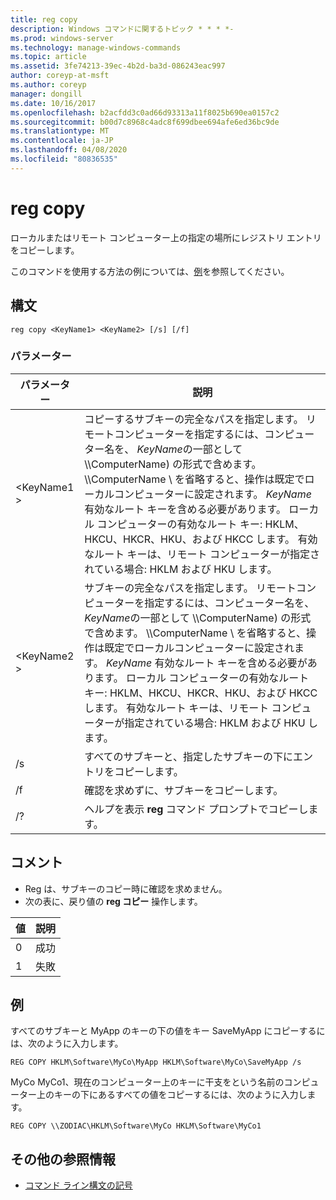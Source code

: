```yaml
---
title: reg copy
description: Windows コマンドに関するトピック * * * *-
ms.prod: windows-server
ms.technology: manage-windows-commands
ms.topic: article
ms.assetid: 3fe74213-39ec-4b2d-ba3d-086243eac997
author: coreyp-at-msft
ms.author: coreyp
manager: dongill
ms.date: 10/16/2017
ms.openlocfilehash: b2acfdd3c0ad66d93313a11f8025b690ea0157c2
ms.sourcegitcommit: b00d7c8968c4adc8f699dbee694afe6ed36bc9de
ms.translationtype: MT
ms.contentlocale: ja-JP
ms.lasthandoff: 04/08/2020
ms.locfileid: "80836535"
---
```

# <a name="reg-copy"></a>reg copy



ローカルまたはリモート コンピューター上の指定の場所にレジストリ エントリをコピーします。

このコマンドを使用する方法の例については、[例](#BKMK_examples)を参照してください。

## <a name="syntax"></a>構文

```
reg copy <KeyName1> <KeyName2> [/s] [/f]
```

### <a name="parameters"></a>パラメーター

|パラメーター|説明|
|---------|-----------|
|\<KeyName1 >|コピーするサブキーの完全なパスを指定します。 リモートコンピューターを指定するには、コンピューター名を、 *KeyName*の一部として \\\\ComputerName\) の形式で含めます。 \\\\ComputerName \ を省略すると、操作は既定でローカルコンピューターに設定されます。 *KeyName* 有効なルート キーを含める必要があります。 ローカル コンピューターの有効なルート キー: HKLM、HKCU、HKCR、HKU、および HKCC します。 有効なルート キーは、リモート コンピューターが指定されている場合: HKLM および HKU します。|
|\<KeyName2 >|サブキーの完全なパスを指定します。 リモートコンピューターを指定するには、コンピューター名を、 *KeyName*の一部として \\\\ComputerName\) の形式で含めます。 \\\\ComputerName \ を省略すると、操作は既定でローカルコンピューターに設定されます。 *KeyName* 有効なルート キーを含める必要があります。 ローカル コンピューターの有効なルート キー: HKLM、HKCU、HKCR、HKU、および HKCC します。 有効なルート キーは、リモート コンピューターが指定されている場合: HKLM および HKU します。|
|/s|すべてのサブキーと、指定したサブキーの下にエントリをコピーします。|
|/f|確認を求めずに、サブキーをコピーします。|
|/?|ヘルプを表示 **reg** コマンド プロンプトでコピーします。|

## <a name="remarks"></a>コメント

-   Reg は、サブキーのコピー時に確認を求めません。
-   次の表に、戻り値の **reg コピー** 操作します。

|値|説明|
|-----|-----------|
|0|成功|
|1|失敗|

## <a name="examples"></a><a name=BKMK_examples></a>例

すべてのサブキーと MyApp のキーの下の値をキー SaveMyApp にコピーするには、次のように入力します。
```
REG COPY HKLM\Software\MyCo\MyApp HKLM\Software\MyCo\SaveMyApp /s
```
MyCo MyCo1、現在のコンピューター上のキーに干支をという名前のコンピューター上のキーの下にあるすべての値をコピーするには、次のように入力します。
```
REG COPY \\ZODIAC\HKLM\Software\MyCo HKLM\Software\MyCo1
```

## <a name="additional-references"></a>その他の参照情報

- [コマンド ライン構文の記号](command-line-syntax-key.md)